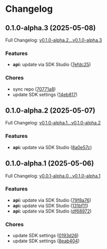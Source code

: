 # Changelog

## 0.1.0-alpha.3 (2025-05-08)

Full Changelog: [v0.1.0-alpha.2...v0.1.0-alpha.3](https://github.com/Accelerator321/MageBankSdk/compare/v0.1.0-alpha.2...v0.1.0-alpha.3)

### Features

* **api:** update via SDK Studio ([7efdc25](https://github.com/Accelerator321/MageBankSdk/commit/7efdc2501cdfff1772872709cf27a0e797f55558))


### Chores

* sync repo ([70771a8](https://github.com/Accelerator321/MageBankSdk/commit/70771a82ad5fe726ddbbe041363a006c509e9758))
* update SDK settings ([14eb817](https://github.com/Accelerator321/MageBankSdk/commit/14eb817064fc93e9d546120b207e75d8f4654b88))

## 0.1.0-alpha.2 (2025-05-07)

Full Changelog: [v0.1.0-alpha.1...v0.1.0-alpha.2](https://github.com/Accelerator321/MageBankSdk/compare/v0.1.0-alpha.1...v0.1.0-alpha.2)

### Features

* **api:** update via SDK Studio ([8a0e57c](https://github.com/Accelerator321/MageBankSdk/commit/8a0e57c811164ee23aca033e303fa0c9f466d18f))

## 0.1.0-alpha.1 (2025-05-06)

Full Changelog: [v0.0.1-alpha.0...v0.1.0-alpha.1](https://github.com/Accelerator321/MageBankSdk/compare/v0.0.1-alpha.0...v0.1.0-alpha.1)

### Features

* **api:** update via SDK Studio ([79f8a76](https://github.com/Accelerator321/MageBankSdk/commit/79f8a76c6d869f054009905337da33012d349349))
* **api:** update via SDK Studio ([131bf11](https://github.com/Accelerator321/MageBankSdk/commit/131bf11f80afcf8686d43032f189cfab42cd5994))
* **api:** update via SDK Studio ([df68972](https://github.com/Accelerator321/MageBankSdk/commit/df68972bb88bdd7bd9708812a2e2aea42898f985))


### Chores

* update SDK settings ([0193d26](https://github.com/Accelerator321/MageBankSdk/commit/0193d26e5613f8d92c5173ec8d770691fa5519de))
* update SDK settings ([8eab404](https://github.com/Accelerator321/MageBankSdk/commit/8eab404853d61567738f217ff7b936fdd9a6844c))
